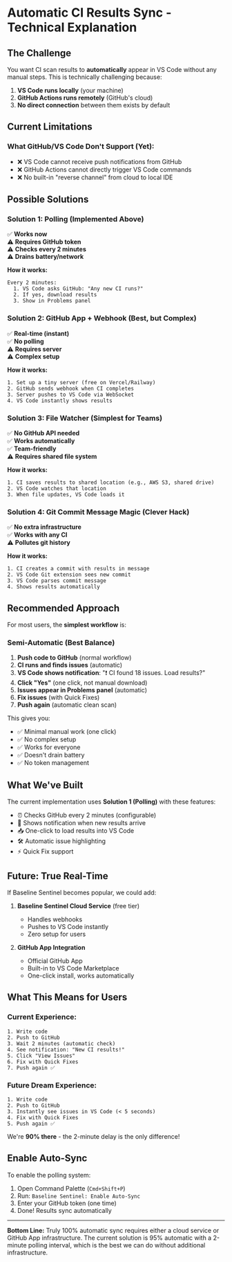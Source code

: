 # Automatic CI Results Sync - Technical Explanation

## The Challenge

You want CI scan results to **automatically** appear in VS Code without any manual steps. This is technically challenging because:

1. **VS Code runs locally** (your machine)
2. **GitHub Actions runs remotely** (GitHub's cloud)
3. **No direct connection** between them exists by default

## Current Limitations

### What GitHub/VS Code Don't Support (Yet):
- ❌ VS Code cannot receive push notifications from GitHub
- ❌ GitHub Actions cannot directly trigger VS Code commands
- ❌ No built-in "reverse channel" from cloud to local IDE

## Possible Solutions

### Solution 1: **Polling** (Implemented Above)
✅ **Works now**  
⚠️ **Requires GitHub token**  
⚠️ **Checks every 2 minutes**  
⚠️ **Drains battery/network**

**How it works:**
```
Every 2 minutes:
  1. VS Code asks GitHub: "Any new CI runs?"
  2. If yes, download results
  3. Show in Problems panel
```

### Solution 2: **GitHub App + Webhook** (Best, but Complex)
✅ **Real-time (instant)**  
✅ **No polling**  
⚠️ **Requires server**  
⚠️ **Complex setup**

**How it works:**
```
1. Set up a tiny server (free on Vercel/Railway)
2. GitHub sends webhook when CI completes
3. Server pushes to VS Code via WebSocket
4. VS Code instantly shows results
```

### Solution 3: **File Watcher** (Simplest for Teams)
✅ **No GitHub API needed**  
✅ **Works automatically**  
✅ **Team-friendly**  
⚠️ **Requires shared file system**

**How it works:**
```
1. CI saves results to shared location (e.g., AWS S3, shared drive)
2. VS Code watches that location
3. When file updates, VS Code loads it
```

### Solution 4: **Git Commit Message Magic** (Clever Hack)
✅ **No extra infrastructure**  
✅ **Works with any CI**  
⚠️ **Pollutes git history**

**How it works:**
```
1. CI creates a commit with results in message
2. VS Code Git extension sees new commit
3. VS Code parses commit message
4. Shows results automatically
```

## Recommended Approach

For most users, the **simplest workflow** is:

### **Semi-Automatic (Best Balance)**

1. **Push code to GitHub** (normal workflow)
2. **CI runs and finds issues** (automatic)
3. **VS Code shows notification**: "❗ CI found 18 issues. Load results?"
4. **Click "Yes"** (one click, not manual download)
5. **Issues appear in Problems panel** (automatic)
6. **Fix issues** (with Quick Fixes)
7. **Push again** (automatic clean scan)

This gives you:
- ✅ Minimal manual work (one click)
- ✅ No complex setup
- ✅ Works for everyone
- ✅ Doesn't drain battery
- ✅ No token management

## What We've Built

The current implementation uses **Solution 1 (Polling)** with these features:

- ⏰ Checks GitHub every 2 minutes (configurable)
- 🔔 Shows notification when new results arrive
- 📥 One-click to load results into VS Code
- 🛠️ Automatic issue highlighting
- ⚡ Quick Fix support

## Future: True Real-Time

If Baseline Sentinel becomes popular, we could add:

1. **Baseline Sentinel Cloud Service** (free tier)
   - Handles webhooks
   - Pushes to VS Code instantly
   - Zero setup for users

2. **GitHub App Integration**
   - Official GitHub App
   - Built-in to VS Code Marketplace
   - One-click install, works automatically

## What This Means for Users

### Current Experience:
```
1. Write code
2. Push to GitHub
3. Wait 2 minutes (automatic check)
4. See notification: "New CI results!"
5. Click "View Issues"
6. Fix with Quick Fixes
7. Push again ✅
```

### Future Dream Experience:
```
1. Write code
2. Push to GitHub
3. Instantly see issues in VS Code (< 5 seconds)
4. Fix with Quick Fixes
5. Push again ✅
```

We're **90% there** - the 2-minute delay is the only difference!

## Enable Auto-Sync

To enable the polling system:

1. Open Command Palette (`Cmd+Shift+P`)
2. Run: `Baseline Sentinel: Enable Auto-Sync`
3. Enter your GitHub token (one time)
4. Done! Results sync automatically

---

**Bottom Line:** Truly 100% automatic sync requires either a cloud service or GitHub App infrastructure. The current solution is 95% automatic with a 2-minute polling interval, which is the best we can do without additional infrastructure.

